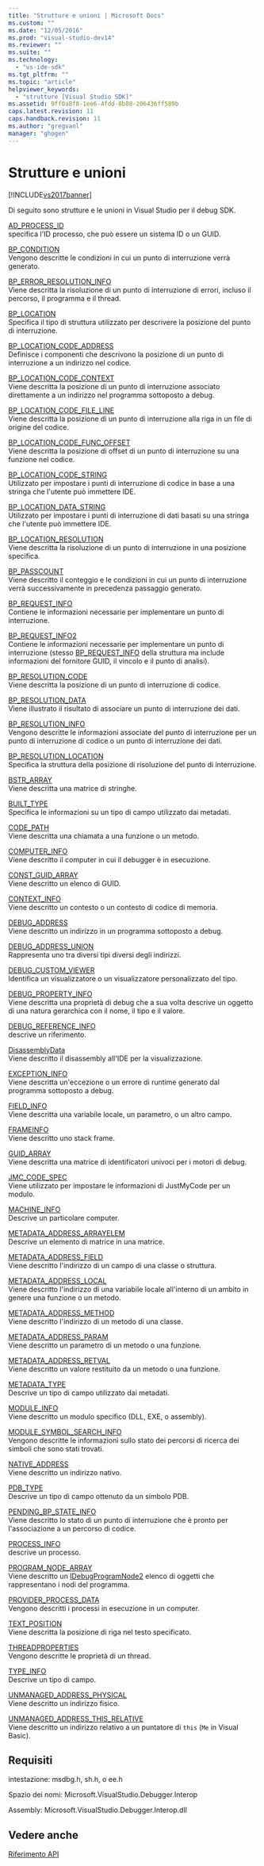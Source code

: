 ```yaml
---
title: "Strutture e unioni | Microsoft Docs"
ms.custom: ""
ms.date: "12/05/2016"
ms.prod: "visual-studio-dev14"
ms.reviewer: ""
ms.suite: ""
ms.technology: 
  - "vs-ide-sdk"
ms.tgt_pltfrm: ""
ms.topic: "article"
helpviewer_keywords: 
  - "strutture [Visual Studio SDK]"
ms.assetid: 9ff0a8f8-1ee6-4fdd-8b80-206436ff589b
caps.latest.revision: 11
caps.handback.revision: 11
ms.author: "gregvanl"
manager: "ghogen"
---
```

# Strutture e unioni
[!INCLUDE[vs2017banner](../../../code-quality/includes/vs2017banner.md)]

Di seguito sono strutture e le unioni in Visual Studio per il debug SDK.  
  
 [AD\_PROCESS\_ID](../../../extensibility/debugger/reference/ad-process-id.md)  
 specifica l'ID processo, che può essere un sistema ID o un GUID.  
  
 [BP\_CONDITION](../../../extensibility/debugger/reference/bp-condition.md)  
 Vengono descritte le condizioni in cui un punto di interruzione verrà generato.  
  
 [BP\_ERROR\_RESOLUTION\_INFO](../../../extensibility/debugger/reference/bp-error-resolution-info.md)  
 Viene descritta la risoluzione di un punto di interruzione di errori, incluso il percorso, il programma e il thread.  
  
 [BP\_LOCATION](../../../extensibility/debugger/reference/bp-location.md)  
 Specifica il tipo di struttura utilizzato per descrivere la posizione del punto di interruzione.  
  
 [BP\_LOCATION\_CODE\_ADDRESS](../../../extensibility/debugger/reference/bp-location-code-address.md)  
 Definisce i componenti che descrivono la posizione di un punto di interruzione a un indirizzo nel codice.  
  
 [BP\_LOCATION\_CODE\_CONTEXT](../../../extensibility/debugger/reference/bp-location-code-context.md)  
 Viene descritta la posizione di un punto di interruzione associato direttamente a un indirizzo nel programma sottoposto a debug.  
  
 [BP\_LOCATION\_CODE\_FILE\_LINE](../../../extensibility/debugger/reference/bp-location-code-file-line.md)  
 Viene descritta la posizione di un punto di interruzione alla riga in un file di origine del codice.  
  
 [BP\_LOCATION\_CODE\_FUNC\_OFFSET](../../../extensibility/debugger/reference/bp-location-code-func-offset.md)  
 Viene descritta la posizione di offset di un punto di interruzione su una funzione nel codice.  
  
 [BP\_LOCATION\_CODE\_STRING](../../../extensibility/debugger/reference/bp-location-code-string.md)  
 Utilizzato per impostare i punti di interruzione di codice in base a una stringa che l'utente può immettere IDE.  
  
 [BP\_LOCATION\_DATA\_STRING](../../../extensibility/debugger/reference/bp-location-data-string.md)  
 Utilizzato per impostare i punti di interruzione di dati basati su una stringa che l'utente può immettere IDE.  
  
 [BP\_LOCATION\_RESOLUTION](../../../extensibility/debugger/reference/bp-location-resolution.md)  
 Viene descritta la risoluzione di un punto di interruzione in una posizione specifica.  
  
 [BP\_PASSCOUNT](../../../extensibility/debugger/reference/bp-passcount.md)  
 Viene descritto il conteggio e le condizioni in cui un punto di interruzione verrà successivamente in precedenza passaggio generato.  
  
 [BP\_REQUEST\_INFO](../../../extensibility/debugger/reference/bp-request-info.md)  
 Contiene le informazioni necessarie per implementare un punto di interruzione.  
  
 [BP\_REQUEST\_INFO2](../../../extensibility/debugger/reference/bp-request-info2.md)  
 Contiene le informazioni necessarie per implementare un punto di interruzione \(stesso [BP\_REQUEST\_INFO](../../../extensibility/debugger/reference/bp-request-info.md) della struttura ma include informazioni del fornitore GUID, il vincolo e il punto di analisi\).  
  
 [BP\_RESOLUTION\_CODE](../../../extensibility/debugger/reference/bp-resolution-code.md)  
 Viene descritta la posizione di un punto di interruzione di codice.  
  
 [BP\_RESOLUTION\_DATA](../../../extensibility/debugger/reference/bp-resolution-data.md)  
 Viene illustrato il risultato di associare un punto di interruzione dei dati.  
  
 [BP\_RESOLUTION\_INFO](../../../extensibility/debugger/reference/bp-resolution-info.md)  
 Vengono descritte le informazioni associate del punto di interruzione per un punto di interruzione di codice o un punto di interruzione dei dati.  
  
 [BP\_RESOLUTION\_LOCATION](../../../extensibility/debugger/reference/bp-resolution-location.md)  
 Specifica la struttura della posizione di risoluzione del punto di interruzione.  
  
 [BSTR\_ARRAY](../../../extensibility/debugger/reference/bstr-array.md)  
 Viene descritta una matrice di stringhe.  
  
 [BUILT\_TYPE](../../../extensibility/debugger/reference/built-type.md)  
 Specifica le informazioni su un tipo di campo utilizzato dai metadati.  
  
 [CODE\_PATH](../../../extensibility/debugger/reference/code-path.md)  
 Viene descritta una chiamata a una funzione o un metodo.  
  
 [COMPUTER\_INFO](../../../extensibility/debugger/reference/computer-info.md)  
 Viene descritto il computer in cui il debugger è in esecuzione.  
  
 [CONST\_GUID\_ARRAY](../../../extensibility/debugger/reference/const-guid-array.md)  
 Viene descritto un elenco di GUID.  
  
 [CONTEXT\_INFO](../../../extensibility/debugger/reference/context-info.md)  
 Viene descritto un contesto o un contesto di codice di memoria.  
  
 [DEBUG\_ADDRESS](../../../extensibility/debugger/reference/debug-address.md)  
 Viene descritto un indirizzo in un programma sottoposto a debug.  
  
 [DEBUG\_ADDRESS\_UNION](../../../extensibility/debugger/reference/debug-address-union.md)  
 Rappresenta uno tra diversi tipi diversi degli indirizzi.  
  
 [DEBUG\_CUSTOM\_VIEWER](../../../extensibility/debugger/reference/debug-custom-viewer.md)  
 Identifica un visualizzatore o un visualizzatore personalizzato del tipo.  
  
 [DEBUG\_PROPERTY\_INFO](../../../extensibility/debugger/reference/debug-property-info.md)  
 Viene descritta una proprietà di debug che a sua volta descrive un oggetto di una natura gerarchica con il nome, il tipo e il valore.  
  
 [DEBUG\_REFERENCE\_INFO](../../../extensibility/debugger/reference/debug-reference-info.md)  
 descrive un riferimento.  
  
 [DisassemblyData](../../../extensibility/debugger/reference/disassemblydata.md)  
 Viene descritto il disassembly all'IDE per la visualizzazione.  
  
 [EXCEPTION\_INFO](../../../extensibility/debugger/reference/exception-info.md)  
 Viene descritta un'eccezione o un errore di runtime generato dal programma sottoposto a debug.  
  
 [FIELD\_INFO](../../../extensibility/debugger/reference/field-info.md)  
 Viene descritta una variabile locale, un parametro, o un altro campo.  
  
 [FRAMEINFO](../../../extensibility/debugger/reference/frameinfo.md)  
 Viene descritto uno stack frame.  
  
 [GUID\_ARRAY](../../../extensibility/debugger/reference/guid-array.md)  
 Viene descritta una matrice di identificatori univoci per i motori di debug.  
  
 [JMC\_CODE\_SPEC](../../../extensibility/debugger/reference/jmc-code-spec.md)  
 Viene utilizzato per impostare le informazioni di JustMyCode per un modulo.  
  
 [MACHINE\_INFO](../../../extensibility/debugger/reference/machine-info.md)  
 Descrive un particolare computer.  
  
 [METADATA\_ADDRESS\_ARRAYELEM](../../../extensibility/debugger/reference/metadata-address-arrayelem.md)  
 Descrive un elemento di matrice in una matrice.  
  
 [METADATA\_ADDRESS\_FIELD](../../../extensibility/debugger/reference/metadata-address-field.md)  
 Viene descritto l'indirizzo di un campo di una classe o struttura.  
  
 [METADATA\_ADDRESS\_LOCAL](../../../extensibility/debugger/reference/metadata-address-local.md)  
 Viene descritto l'indirizzo di una variabile locale all'interno di un ambito in genere una funzione o un metodo.  
  
 [METADATA\_ADDRESS\_METHOD](../../../extensibility/debugger/reference/metadata-address-method.md)  
 Viene descritto l'indirizzo di un metodo di una classe.  
  
 [METADATA\_ADDRESS\_PARAM](../../../extensibility/debugger/reference/metadata-address-param.md)  
 Viene descritto un parametro di un metodo o una funzione.  
  
 [METADATA\_ADDRESS\_RETVAL](../../../extensibility/debugger/reference/metadata-address-retval.md)  
 Viene descritto un valore restituito da un metodo o una funzione.  
  
 [METADATA\_TYPE](../../../extensibility/debugger/reference/metadata-type.md)  
 Descrive un tipo di campo utilizzato dai metadati.  
  
 [MODULE\_INFO](../../../extensibility/debugger/reference/module-info.md)  
 Viene descritto un modulo specifico \(DLL, EXE, o assembly\).  
  
 [MODULE\_SYMBOL\_SEARCH\_INFO](../../../extensibility/debugger/reference/module-symbol-search-info.md)  
 Vengono descritte le informazioni sullo stato dei percorsi di ricerca dei simboli che sono stati trovati.  
  
 [NATIVE\_ADDRESS](../../../extensibility/debugger/reference/native-address.md)  
 Viene descritto un indirizzo nativo.  
  
 [PDB\_TYPE](../../../extensibility/debugger/reference/pdb-type.md)  
 Descrive un tipo di campo ottenuto da un simbolo PDB.  
  
 [PENDING\_BP\_STATE\_INFO](../../../extensibility/debugger/reference/pending-bp-state-info.md)  
 Viene descritto lo stato di un punto di interruzione che è pronto per l'associazione a un percorso di codice.  
  
 [PROCESS\_INFO](../../../extensibility/debugger/reference/process-info.md)  
 descrive un processo.  
  
 [PROGRAM\_NODE\_ARRAY](../../../extensibility/debugger/reference/program-node-array.md)  
 Viene descritto un [IDebugProgramNode2](../../../extensibility/debugger/reference/idebugprogramnode2.md) elenco di oggetti che rappresentano i nodi del programma.  
  
 [PROVIDER\_PROCESS\_DATA](../../../extensibility/debugger/reference/provider-process-data.md)  
 Vengono descritti i processi in esecuzione in un computer.  
  
 [TEXT\_POSITION](../../../extensibility/debugger/reference/text-position.md)  
 Viene descritta la posizione di riga nel testo specificato.  
  
 [THREADPROPERTIES](../../../extensibility/debugger/reference/threadproperties.md)  
 Vengono descritte le proprietà di un thread.  
  
 [TYPE\_INFO](../../../extensibility/debugger/reference/type-info.md)  
 Descrive un tipo di campo.  
  
 [UNMANAGED\_ADDRESS\_PHYSICAL](../../../extensibility/debugger/reference/unmanaged-address-physical.md)  
 Viene descritto un indirizzo fisico.  
  
 [UNMANAGED\_ADDRESS\_THIS\_RELATIVE](../../../extensibility/debugger/reference/unmanaged-address-this-relative.md)  
 Viene descritto un indirizzo relativo a un puntatore di `this` \(`Me` in Visual Basic\).  
  
## Requisiti  
 intestazione: msdbg.h, sh.h, o ee.h  
  
 Spazio dei nomi: Microsoft.VisualStudio.Debugger.Interop  
  
 Assembly: Microsoft.VisualStudio.Debugger.Interop.dll  
  
## Vedere anche  
 [Riferimento API](../../../extensibility/debugger/reference/api-reference-visual-studio-debugging.md)